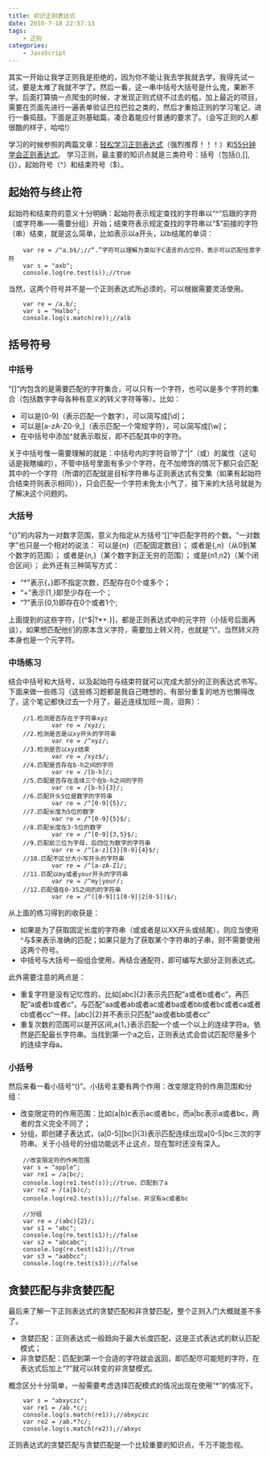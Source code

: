 ```yaml
---
title: 初识正则表达式
date: 2016-7-18 22:57:13
tags:
	- 正则
categories:
	- JavaScript
---
```

其实一开始让我学正则我是拒绝的，因为你不能让我去学我就去学，我得先试一试，要是太难了我就不学了。然后一看，这一串中括号大括号是什么鬼，果断不学。后面打算搞一点爬虫的时候，才发现正则式绕不过去的槛，加上最近的项目，需要在页面先进行一遍表单验证巴拉巴拉之类的，然后才重拾正则的学习笔记，进行一番捣鼓。下面是正则基础篇，凑合着能应付普通的要求了。（会写正则的人都很酷的样子，哈哈!）
<!--more-->
学习的时候参照的两篇文章：[轻松学习正则表达式](http://www.cnblogs.com/jamesping/articles/2252675.html)（强烈推荐！！！）和[55分钟学会正则表达式](http://blog.jobbole.com/63398/。)。
学习正则，最主要的知识点就是三类符号：括号（包括(),[],{}），起始符号（^）和结束符号（$）。
## 起始符与终止符
起始符和结束符的意义十分明确：起始符表示规定查找的字符串以“^”后跟的字符（或字符串——需要分组）开始；结束符表示规定查找的字符串以“$”前接的字符（串）结束，就是这么简单，比如表示以a开头，以b结尾的单词：
```
    var re = /^a.b$/;//“.”字符可以理解为类似于C语言的占位符，表示可以匹配任意字符
    var s = "axb";
    console.log(re.test(s));//true
```
当然，这两个符号并不是一个正则表达式所必须的，可以根据需要灵活使用。
```
    var re = /a.b/;
    var s = "Halbo";
    console.log(s.match(re));//alb
```
## 括号符号
### 中括号
“[]”内包含的是需要匹配的字符集合，可以只有一个字符，也可以是多个字符的集合（包括数字字母各种有意义的转义字符等等）。比如：
* 可以是[0-9]（表示匹配一个数字），可以简写成[\d]；
* 可以是[a-zA-Z0-9_]（表示匹配一个常规字符），可以简写成[\w]；
* 在中括号中添加^就表示取反，即不匹配其中的字符。

关于中括号惟一需要理解的就是：中括号内的字符自带了“|”（或）的属性（这句话是我瞎编的），不管中括号里面有多少个字符，在不加修饰的情况下都只会匹配其中的一个字符（所谓的匹配就是目标字符串与正则表达式有交集（如果有起始符合结束符则表示相同）），只会匹配一个字符未免太小气了，接下来的大括号就是为了解决这个问题的。
### 大括号
“{}”的内容为一对数字范围，意义为指定从方括号“[]”中匹配字符的个数。“一对数字”也只是一个相对的说法： 可以是{n}（匹配固定数目）； 或者是{,n}（从0到某个数字的范围）； 或者是{n,}（某个数字到正无穷的范围）； 或是{n1,n2}（某个闭合区间）；
此外还有三种简写方式：
* “*”表示{，}即不指定次数，匹配存在0个或多个；
* “+”表示{1,}即至少存在一个；
* “?”表示{0,1}即存在0个或者1个;

上面提到的这些字符，[{^$|?*+.}]，都是正则表达式中的元字符（小括号后面再谈），如果想匹配他们的原本含义字符，需要加上转义符，也就是“\”，当然转义符本身也是一个元字符。
### 中场练习
结合中括号和大括号，以及起始符与结束符就可以完成大部分的正则表达式书写。下面来做一些练习（这些练习题都是我自己瞎想的，有部分重复的地方也懒得改了，这个笔记都快过去一个月了，最近连续加班一周，泪奔）：
```
    //1.检测是否存在子字符串xyz
            var re = /xyz/;
    //2.检测是否是以xy开头的字符串
            var re = /^xyz/;
    //3.检测是否以xyz结束
            var re = /xyz$/;
    //4.匹配是否存在b-h之间的字符
            var re = /[b-h]/;
    //5.匹配是否存在连续三个在b-h之间的字符
            var re = /[b-h]{3}/;
    //6.匹配开头5位是数字的字符串
            var re = /^[0-9]{5}/;
    //7.匹配长度为5位的数字
            var re = /^[0-9]{5}$/;
    //8.匹配长度在3-5位的数字
            var re = /^[0-9]{3,5}$/;
    //9.匹配前三位为字母，后四位为数字的字符串
            var re = /^[a-z]{3}[0-9]{4}$/;
    //10.匹配不区分大小写开头的字符串
            var re = /^[a-zA-Z]/;
    //11.匹配以my或者your开头的字符串
            var re = /^my|your/;
    //12.匹配值在0-35之间的的字符串
            var re = /^([0-9]|1[0-9]|2[0-5])$/;
```
从上面的练习得到的收获是：
* 如果是为了获取固定长度的字符串（或或者是以XX开头或结尾），则应当使用^与$来表示准确的匹配；如果只是为了获取某个字符串的子串，则不需要使用这两个符号。
* 中括号与大括号一般组合使用，再结合通配符，即可编写大部分正则表达式。

此外需要注意的两点是：
* 重复字符是没有记忆性的，比如[abc]{2}表示先匹配”a或者b或者c”，再匹配”a或者b或者c”，与匹配”aa或者ab或者ac或者ba或者bb或者bc或者ca或者cb或者cc“一样。[abc]{2}并不表示只匹配”aa或者bb或者cc“
* 重复次数的范围可以是开区间,a{1，}表示匹配一个或一个以上的连续字符a。依然是匹配最长字符串。当找到第一个a之后，正则表达式会尝试匹配尽量多个的连续字母a。

### 小括号
然后来看一看小括号“()”。小括号主要有两个作用：改变限定符的作用范围和分组：
* 改变限定符的作用范围：比如(a|b)c表示ac或者bc，而a|bc表示a或者bc，两者的含义完全不同了；
* 分组，即创建子表达式，(a[0-5][bc]){3}表示匹配连续出现a[0-5]bc三次的字符串。关于小括号的分组功能远不止这点，现在暂时还没有深入。
```
    //改变限定符的作用范围
    var s = "apple";
    var re1 = /a|bc/;
    console.log(re1.test(s));//true，匹配到了a
    var re2 = /(a|b)c/;
    console.log(re2.test(s));//false，并没有ac或者bc

    //分组
    var re = /(abc){2}/;
    var s1 = "abc";
    console.log(re.test(s1));//false
    var s2 = "abcabc";
    console.log(re.test(s2));//true
    var s3 = "aabbcc";
    console.log(re.test(s3));//false
```

## 贪婪匹配与非贪婪匹配
最后来了解一下正则表达式的贪婪匹配和非贪婪匹配，整个正则入门大概就差不多了。
* 贪婪匹配：正则表达式一般趋向于最大长度匹配，这是正式表达式的默认匹配模式；
* 非贪婪匹配：匹配到第一个合适的字符就会返回，即匹配尽可能短的字符，在表达式后加上“?”就可以转变的非贪婪模式。

概念区分十分简单，一般需要考虑选择匹配模式的情况出现在使用“*”的情况下。
```
    var s = "abxyczc";
    var re1 = /ab.*c/;
    console.log(s.match(re1));//abxyczc
    var re2 = /ab.*?c/;
    console.log(s.match(re2));//abxyc
```
正则表达式的贪婪匹配与贪婪匹配是一个比较重要的知识点，千万不能忽视。